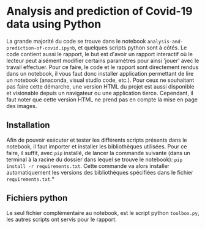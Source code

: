 # Analysis and prediction of Covid-19 data using Python

La grande majorité du code se trouve dans le notebook `analysis-and-prediction-of-covid.ipynb`, et quelques scripts python sont à côtés. Le code contient aussi le rapport, le but est d'avoir un rapport interactif où le lecteur peut aisément modifier certains paramètres pour ainsi 'jouer' avec le travail effectuer. Pour ce faire, le code et le rapport sont directement rendus dans un notebook, il vous faut donc installer application permettant de lire un notebook (anaconda, visual studio code, etc.). Pour ceux ne souhaitant pas faire cette démarche, une version HTML du projet est aussi disponible et visionable depuis un navigateur ou une application tierce. Cependant, il faut noter que cette version HTML ne prend pas en compte la mise en page des images.

## Installation

Afin de pouvoir exécuter et tester les différents scripts présents dans le notebook, il faut importer et installer les bibliothèques utilisées. Pour ce faire, il suffit, avec `pip` installé, de lancer la commande suivante (dans un terminal à la racine du dossier dans lequel se trouve le notebook): `pip install -r requirements.txt`. Cette commande va alors installer automatiquement les versions des bibliothèques spécifiées dans le fichier `requirements.txt`.*

## Fichiers python

Le seul fichier complémentaire au notebook, est le script python `toolbox.py`, les autres scripts ont servis pour le rapport.